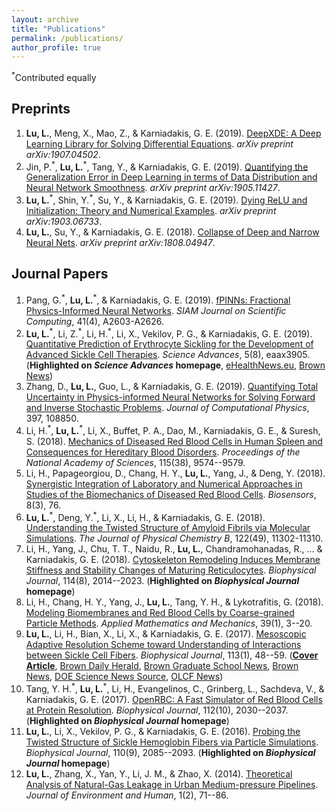 ```yaml
---
layout: archive
title: "Publications"
permalink: /publications/
author_profile: true
---
```


<!-- {% if author.googlescholar %}
  You can also find my articles on <u><a href="{{author.googlescholar}}">my Google Scholar profile</a>.</u>
{% endif %}

{% include base_path %}

{% for post in site.publications reversed %}
  {% include archive-single.html %}
{% endfor %} -->

<sup>\*</sup>Contributed equally

## Preprints

1. **Lu, L.**, Meng, X., Mao, Z., & Karniadakis, G. E. (2019). [DeepXDE: A Deep Learning Library for Solving Differential Equations](https://arxiv.org/abs/1907.04502). *arXiv preprint arXiv:1907.04502*.
1. Jin, P.<sup>\*</sup>, **Lu, L.**<sup>\*</sup>, Tang, Y., & Karniadakis, G. E. (2019). [Quantifying the Generalization Error in Deep Learning in terms of Data Distribution and Neural Network Smoothness](https://arxiv.org/abs/1905.11427). *arXiv preprint arXiv:1905.11427*.
1. **Lu, L.**<sup>\*</sup>, Shin, Y.<sup>\*</sup>, Su, Y., & Karniadakis, G. E. (2019). [Dying ReLU and Initialization: Theory and Numerical Examples](https://arxiv.org/abs/1903.06733). *arXiv preprint arXiv:1903.06733*.
1. **Lu, L.**, Su, Y., & Karniadakis, G. E. (2018). [Collapse of Deep and Narrow Neural Nets](https://arxiv.org/abs/1808.04947). *arXiv preprint arXiv:1808.04947*.

## Journal Papers

1. Pang, G.<sup>\*</sup>, **Lu, L.**<sup>\*</sup>, & Karniadakis, G. E. (2019). [fPINNs: Fractional Physics-Informed Neural Networks](https://epubs.siam.org/doi/abs/10.1137/18M1229845). *SIAM Journal on Scientific Computing*, 41(4), A2603-A2626.
1. **Lu, L.**<sup>\*</sup>, Li, Z.<sup>\*</sup>, Li, H.<sup>\*</sup>, Li, X., Vekilov, P. G., & Karniadakis, G. E. (2019). [Quantitative Prediction of Erythrocyte Sickling for the Development of Advanced Sickle Cell Therapies](https://advances.sciencemag.org/content/5/8/eaax3905). *Science Advances*, 5(8), eaax3905. (**Highlighted on *Science Advances* homepage**, [eHealthNews.eu](http://www.ehealthnews.eu/research/5923-computer-model-could-help-test-new-sickle-cell-drugs), [Brown News](https://www.brown.edu/news/2019-08-22/sicklecell))
1. Zhang, D., **Lu, L.**, Guo, L., & Karniadakis, G. E. (2019). [Quantifying Total Uncertainty in Physics-informed Neural Networks for Solving Forward and Inverse Stochastic Problems](https://www.sciencedirect.com/science/article/pii/S0021999119305340). *Journal of Computational Physics*, 397, 108850.
1. Li, H.<sup>\*</sup>, **Lu, L.**<sup>\*</sup>, Li, X., Buffet, P. A., Dao, M., Karniadakis, G. E., & Suresh, S. (2018). [Mechanics of Diseased Red Blood Cells in Human Spleen and Consequences for Hereditary Blood Disorders](https://www.pnas.org/content/115/38/9574.short). *Proceedings of the National Academy of Sciences*, 115(38), 9574--9579.
1. Li, H., Papageorgiou, D., Chang, H. Y., **Lu, L.**, Yang, J., & Deng, Y. (2018). [Synergistic Integration of Laboratory and Numerical Approaches in Studies of the Biomechanics of Diseased Red Blood Cells](https://www.mdpi.com/2079-6374/8/3/76). *Biosensors*, 8(3), 76.
1. **Lu, L.**<sup>\*</sup>, Deng, Y.<sup>\*</sup>, Li, X., Li, H., & Karniadakis, G. E. (2018). [Understanding the Twisted Structure of Amyloid Fibrils via Molecular Simulations](https://pubs.acs.org/doi/abs/10.1021/acs.jpcb.8b07255). *The Journal of Physical Chemistry B*, 122(49), 11302-11310.
1. Li, H., Yang, J., Chu, T. T., Naidu, R., **Lu, L.**, Chandramohanadas, R., ... & Karniadakis, G. E. (2018). [Cytoskeleton Remodeling Induces Membrane Stiffness and Stability Changes of Maturing Reticulocytes](https://www.sciencedirect.com/science/article/abs/pii/S0006349518303217). *Biophysical Journal*, 114(8), 2014--2023. (**Highlighted on *Biophysical Journal* homepage**)
1. Li, H., Chang, H. Y., Yang, J., **Lu, L.**, Tang, Y. H., & Lykotrafitis, G. (2018). [Modeling Biomembranes and Red Blood Cells by Coarse-grained Particle Methods](https://link.springer.com/article/10.1007/s10483-018-2252-6). *Applied Mathematics and Mechanics*, 39(1), 3--20.
1. **Lu, L.**, Li, H., Bian, X., Li, X., & Karniadakis, G. E. (2017). [Mesoscopic Adaptive Resolution Scheme toward Understanding of Interactions between Sickle Cell Fibers](https://www.sciencedirect.com/science/article/pii/S0006349517306215). *Biophysical Journal*, 113(1), 48--59. ([**Cover Article**](https://www.biophysics.org/blog/2017/07/11/mesoscopic-adaptive-resolution-scheme-toward-understanding-of-interactions-between-sickle-cell-fibers/), [Brown Daily Herald](http://www.browndailyherald.com/2018/02/06/university-researchers-develop-complete-model-sickle-cell/), [Brown Graduate School News](https://www.brown.edu/academics/gradschool/news/2017-08/student-research-computer-models-provide-new-understanding-sickle-cell-disease), [Brown News](https://news.brown.edu/articles/2017/07/sicklecell), [DOE Science News Source](https://www.newswise.com/doescience/?article_id=688072&returnurl=aHR0cHM6Ly93d3cubmV3c3dpc2UuY29tL2FydGljbGVzL2xpc3Q=), [OLCF News](https://www.olcf.ornl.gov/2018/01/16/a-shortcut-to-modeling-sickle-cell-disease/))
1. Tang, Y. H.<sup>\*</sup>, **Lu, L.**<sup>\*</sup>, Li, H., Evangelinos, C., Grinberg, L., Sachdeva, V., & Karniadakis, G. E. (2017). [OpenRBC: A Fast Simulator of Red Blood Cells at Protein Resolution](https://www.sciencedirect.com/science/article/pii/S0006349517304368). *Biophysical Journal*, 112(10), 2030--2037. (**Highlighted on *Biophysical Journal* homepage**)
1. **Lu, L.**, Li, X., Vekilov, P. G., & Karniadakis, G. E. (2016). [Probing the Twisted Structure of Sickle Hemoglobin Fibers via Particle Simulations](https://www.sciencedirect.com/science/article/pii/S0006349516301205). *Biophysical Journal*, 110(9), 2085--2093. (**Highlighted on *Biophysical Journal* homepage**)
1. **Lu, L.**, Zhang, X., Yan, Y., Li, J. M., & Zhao, X. (2014). [Theoretical Analysis of Natural-Gas Leakage in Urban Medium-pressure Pipelines](https://www.researchgate.net/profile/Xingxing_Zhang4/publication/265020333_Theoretical_Analysis_of_Natural-Gas_Leakage_in_Urban_Medium-pressure_Pipelines/links/53fc5acc0cf2dca8ffff1239/Theoretical-Analysis-of-Natural-Gas-Leakage-in-Urban-Medium-pressure-Pipelines.pdf). *Journal of Environment and Human*, 1(2), 71--86.
